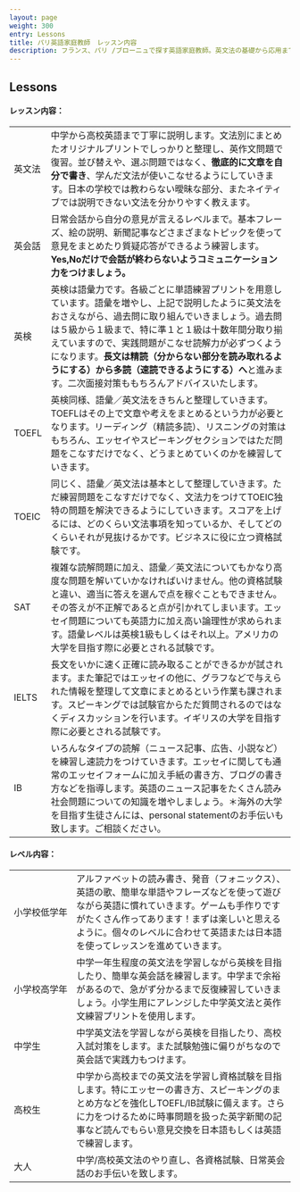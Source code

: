 ```yaml
---
layout: page
weight: 300
entry: Lessons
title: パリ英語家庭教師　レッスン内容
description: フランス、パリ /ブローニュで探す英語家庭教師。英文法の基礎から応用まで分かりやすく説明致します。TOEFL/TOEIC/IB/SAT/IELTS/英検5級から1級まで各資格試験の対策も経験豊富。
---
```


## Lessons

<h4>レッスン内容：</h4>
<table>
<tr>
<td nowrap>英文法</td>
<td>中学から高校英語まで丁寧に説明します。文法別にまとめたオリジナルプリントでしっかりと整理し、英作文問題で復習。並び替えや、選ぶ問題ではなく、<strong>徹底的に文章を自分で書き</strong>、学んだ文法が使いこなせるようにしていきます。日本の学校では教わらない曖昧な部分、またネイティブでは説明できない文法を分かりやすく教えます。</td>
</tr>
<tr>
<td>英会話</td>
<td>日常会話から自分の意見が言えるレベルまで。基本フレーズ、絵の説明、新聞記事などさまざまなトピックを使って意見をまとめたり質疑応答ができるよう練習します。<strong>Yes,Noだけで会話が終わらないようコミュニケーション力をつけましょう。</strong></td>
</tr>
<tr>
<td>英検</td>
<td>英検は語彙力です。各級ごとに単語練習プリントを用意しています。語彙を増やし、上記で説明したように英文法をおさえながら、過去問に取り組んでいきましょう。過去問は５級から１級まで、特に準１と１級は十数年間分取り揃えていますので、実践問題がこなせ読解力が必ずつくようになります。<strong>長文は精読（分からない部分を読み取れるようにする）から多読（速読できるようにする）へ</strong>と進みます。二次面接対策ももちろんアドバイスいたします。</td>
</tr>
<tr>
<td>TOEFL</td>
<td>英検同様、語彙／英文法をきちんと整理していきます。TOEFLはその上で文章や考えをまとめるという力が必要となります。リーディング（精読多読）、リスニングの対策はもちろん、エッセイやスピーキングセクションではただ問題をこなすだけでなく、どうまとめていくのかを練習していきます。</td>
</tr>
<tr>
<td>TOEIC</td>
<td>同じく、語彙／英文法は基本として整理していきます。ただ練習問題をこなすだけでなく、文法力をつけてTOEIC独特の問題を解決できるようにしていきます。スコアを上げるには、どのくらい文法事項を知っているか、そしてどのくらいそれが見抜けるかです。ビジネスに役に立つ資格試験です。</td>
</tr>
<tr>
<td>SAT</td>
<td>複雑な読解問題に加え、語彙／英文法についてもかなり高度な問題を解いていかなければいけません。他の資格試験と違い、適当に答えを選んで点を稼ぐこともできません。その答えが不正解であると点が引かれてしまいます。エッセイ問題についても英語力に加え高い論理性が求められます。語彙レベルは英検1級もしくはそれ以上。アメリカの大学を目指す際に必要とされる試験です。</td>
</tr>
<tr>
<td>IELTS</td>
<td>長文をいかに速く正確に読み取ることができるかが試されます。また筆記ではエッセイの他に、グラフなどで与えられた情報を整理して文章にまとめるという作業も課されます。スピーキングでは試験官からただ質問されるのではなくディスカッションを行います。イギリスの大学を目指す際に必要とされる試験です。</td>
</tr>
<tr>
<td>IB</td>
<td>いろんなタイプの読解（ニュース記事、広告、小説など）を練習し速読力をつけていきます。エッセイに関しても通常のエッセイフォームに加え手紙の書き方、ブログの書き方などを指導します。英語のニュース記事をたくさん読み社会問題についての知識を増やしましょう。＊海外の大学を目指す生徒さんには、personal statementのお手伝いも致します。ご相談ください。</td>
</tr>
</table>


<h4>レベル内容：</h4>

<table>
<tr>
<td nowrap>小学校低学年</td>
<td>アルファベットの読み書き、発音（フォニックス）、英語の歌、簡単な単語やフレーズなどを使って遊びながら英語に慣れていきます。ゲームも手作りですがたくさん作ってあります！まずは楽しいと思えるように。個々のレベルに合わせて英語または日本語を使ってレッスンを進めていきます。</td>
</tr>
<tr>
<td>小学校高学年</td>
<td>中学一年生程度の英文法を学習しながら英検を目指したり、簡単な英会話を練習します。中学まで余裕があるので、急がず分かるまで反復練習していきましょう。小学生用にアレンジした中学英文法と英作文練習プリントを使用します。</td>
</tr>
<tr>
<td>中学生</td>
<td>中学英文法を学習しながら英検を目指したり、高校入試対策をします。また試験勉強に偏りがちなので英会話で実践力もつけます。 </td>
</tr>
<tr>
<td>高校生</td>
<td>中学から高校までの英文法を学習し資格試験を目指します。特にエッセーの書き方、スピーキングのまとめ方などを強化しTOEFL/IB試験に備えます。さらに力をつけるために時事問題を扱った英字新聞の記事など読んでもらい意見交換を日本語もしくは英語で練習します。</td>
</tr>
<tr>
<td>大人</td>
<td>中学/高校英文法のやり直し、各資格試験、日常英会話のお手伝いを致します。</td>
</tr>
</table> 
